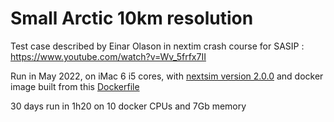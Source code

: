 # Small Arctic 10km resolution

Test case described by Einar Olason in nextim crash course for SASIP : https://www.youtube.com/watch?v=Wv_5frfx7II

Run in May 2022, on iMac 6 i5 cores, with [nextsim version 2.0.0](https://github.com/nansencenter/nextsim/tree/2.0.0) and docker image built from this [Dockerfile](https://github.com/nansencenter/nextsim/blob/2.0.0/Dockerfile)

30 days run in 1h20 on 10 docker CPUs and 7Gb memory
